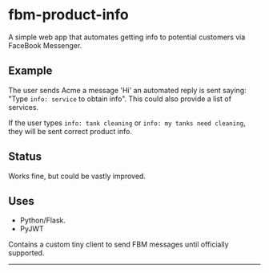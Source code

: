 # fbm-product-info

A simple web app that automates getting info to potential customers
via FaceBook Messenger.

## Example

The user sends Acme a message 'Hi' an automated reply is sent saying:
"Type `info: service` to obtain info". This could also provide a list
of services.

If the user types `info: tank cleaning` or `info: my tanks need
cleaning`, they will be sent correct product info.

## Status

Works fine, but could be vastly improved.

## Uses

* Python/Flask.
* PyJWT

Contains a custom tiny client to send FBM messages until officially
supported.

---
